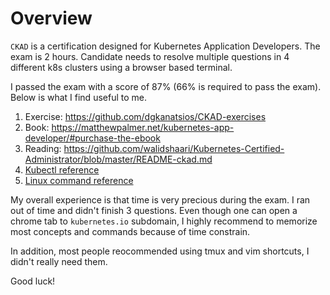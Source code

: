 # Overview

`CKAD` is a certification designed for Kubernetes Application Developers. The exam is 2 hours. Candidate needs to resolve multiple questions in 4 different k8s clusters using a browser based terminal.

I passed the exam with a score of 87% (66% is required to pass the exam). Below is what I find useful to me.

1. Exercise: https://github.com/dgkanatsios/CKAD-exercises
2. Book: https://matthewpalmer.net/kubernetes-app-developer/#purchase-the-ebook
3. Reading: https://github.com/walidshaari/Kubernetes-Certified-Administrator/blob/master/README-ckad.md
4. [Kubectl reference](kubectl.md)
5. [Linux command reference](tip.md)

My overall experience is that time is very precious during the exam. I ran out of time and didn't finish 3 questions. Even though one can open a chrome tab to `kubernetes.io` subdomain, I highly recommend to memorize most concepts and commands because of time constrain.

In addition, most people reocommended using tmux and vim shortcuts, I didn't really need them.

Good luck!
